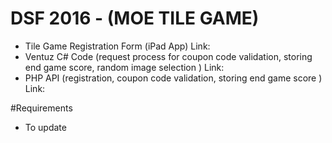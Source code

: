 # DSF 2016 - (MOE TILE GAME)

- Tile Game Registration Form (iPad App)
  Link: 
- Ventuz C# Code (request process for coupon code validation, storing end game score, random image selection )
  Link:
- PHP API (registration, coupon code validation, storing end game score )
  Link:

#Requirements 
- To update
